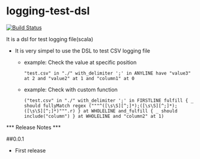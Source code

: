 logging-test-dsl
================

[![Build Status](https://travis-ci.org/duffqiu/logging-test-dsl.svg?branch=develop)](https://travis-ci.org/duffqiu/logging-test-dsl)

It is a dsl for test logging file(scala)

- It is very simpel to use the DSL to test CSV logging file

	- example: Check the value at specific position
	
	      "test.csv" in "./" with_delimiter ';' in ANYLINE have "value3" at 2 and "value2" at 1 and "column1" at 0

	- example: Check with custom function
	
		  ("test.csv" in "./" with_delimiter ';' in FIRSTLINE fulfill { _ should fullyMatch regex ("""^([\s\S][^;]*);([\s\S][^;]*);([\s\S][^;]*)""".r) } at WHOLELINE and_fulfill { _ should include("column") } at WHOLELINE and "column2" at 1)

*** Release Notes ***

##0.0.1

   * First release
